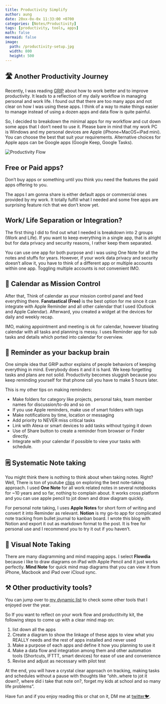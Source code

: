 ```yaml
---
title: Productivity Simplify
author: aung
date: 20xx-0x-0x 11:33:00 +0700
categories: [Notes/Productivity]
tags: [productivity, tools, apps]
math: false
mermaid: false
image:
  path: /productivity-setup.jpg
  width: 800
  height: 500
---
```


## 🛣️ Another Productivity Journey

Recently, I was reading [GRIP](https://www.amazon.com/Grip-Working-Smart-Getting-Matters-ebook/dp/B097XPJHP5) about how to work better and to improve productivity. It leads to a reflection of my daily workflow in managing personal and work life. I found out that there are too many apps and not clear on how I was using these apps.  I think of a way to make things easier to manage instead of using a dozen apps and data flow is quite painful. 

So, I decided to breakdown the minimal apps for my workflow and cut down some apps that I don’t need to use it.  Please bare in mind that my work PC is Windows and my personal devices are Apple (iPhone+MacOS+iPad mini).  You can choose the best that suit your requirements. Alternative choices for Apple apps can be Google apps (Google Keep, Google Tasks). 

![Productivity Flow](/prod-flow.jpeg)

## Free or Paid apps?

Don’t buy apps or something until you think you need the features the paid apps offering to you.

The apps I am gonna share is either default apps or commercial ones provided by my work. It totally fulfill what I needed and some free apps are surprising feature rich that we don’t know yet.

## Work/ Life Separation or Integration?

The first thing I did to find out what I needed is breakdown into 2 groups (Work and Life). If you want to keep everything in a single app, that is alright but for data privacy and security reasons, I rather keep them separated.  

You can use one app for both purpose and i was using One Note for all the notes and stuffs for years. However, if your work data privacy and security doesn’t allow it, you have to think of a different app or multiple accounts within one app. Toggling multiple accounts is not convenient IMO. 

## 📆 Calendar as Mission Control

After that, Think of calendar as your mission control panel and feed everything there. **Fanstastical (Free)** is the best  option for me since it can integrate with Apple Reminder and all other calendar that I used (Outlook and Apple Calendar). Afterward, you created a widget at the devices for daily and weekly recap.  

IMO, making appointment and meeting is ok for calendar, however bloating calendar with all tasks and planning is messy. I uses Reminder app for sub tasks and details which ported into calendar for overview.

## 🧠 Reminder as your backup brain

One simple idea that GRIP author explains of people behaviors of keeping everything in mind. Everybody does it and it is hard. We keep forgetting tasks and plans are not solid. Productivity becomes sluggish because you keep reminding yourself for that phone call you have to make 5 hours later.  

This is my other tips on making reminders:

- Make folders for category like projects, personal taks, team member names for discussion/to-do and so on
- If you use Apple reminders, make use of smart folders with tags
- Make notifications by time, location or messaging
- Add priority to NEVER miss critical tasks
- Link with Alexa or smart devices to add tasks without typing it down
- Use of Share button to create a reminder from browser or Finder directly.
- Integrate with your calendar if possible to view your tasks with schedule.

## 🗒️ Systematic Note taking

You might think there is nothing to think about when taking notes. Right? Well, There is ton of youtube [clips](https://www.youtube.com/results?search_query=apple+note) on exploring the best note-taking approach. I used **One Note** for all work related notes in several notebooks for ~10 years and so far, nothing to complain about. It works cross platform and you can use apple pencil to jot down and draw diagram quickly.

For personal note taking, I uses **Apple Notes** for short form of writing and convert it into Reminder as relevant. **Notion** is my go-to app for complicated note tracking from bullet journal to kanban board. I wrote this blog with Notion and export it out as markdown format to the post. It is free for personal use and I recommend you to try it out if you haven’t.  

## 🎨 Visual Note Taking

There are many diagramming and mind mapping apps. I select **Flowdia** because i like to draw diagrams on iPad with Apple Pencil and it just works perfectly. **Mind Note** for quick mind map diagrams that you can view it from iPhone, Macbook and iPad over iCloud sync. 

## ⚒️ Other productivity tools?

You can jump over to [my dynamic list](https://aung.tech/tech/#mobile--desktop-apps--1) to check some other tools that I enjoyed over the year.

So If you want to reflect on your work flow and productitvity kit, the following steps to come up with a clear mind map on:

1. list down all the apps
2. Create a diagram to show the linkage of these apps to view what you REALLY needs and the rest of apps installed and never used
3. Make a purpose of each apps and define it how you planning to use it
4. Make a data flow and integration among them and other automation tools (Shortcuts, IFTTT, smart devices) for ease of use and convenience
5.  Revise and adjust as necessary with pilot test

At the end, you will have a crystal clear approach on tracking, making tasks and schedules without a pause with thoughts like “ohh..where to jot it down?, where did i take that note on?, forget my kids at school and so many life problems”. 

Have fun and if you enjoy reading this or chat on it, DM me at [twitter🐦](https://twitter.com/steve_a150).